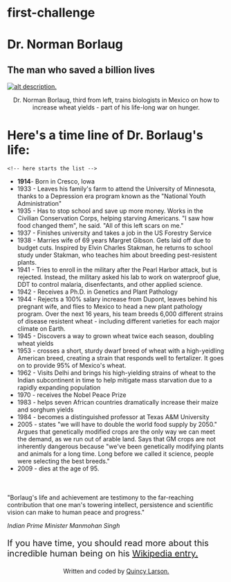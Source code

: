 # first-challenge

<body>
<!-- big div-->
  <!-- div to create the white space-->
  <div class="row">
    <div class="col-sm-2"></div>
    <div class="col-sm-8 background-color_grey align=center">
      <!-- first section dic -->
      <div>
<h1 class="text-center margin font14"> Dr. Norman Borlaug</h1>
<h2 class="text-center"> The man who saved a billion lives </h2>
      </div> <!-- end of first section div-->
<!-- 2nd section div -->
         <div class="background-color_white border">
<a href="#"><img class="image" src="https://c2.staticflickr.com/4/3689/10613180113_fdf7bcd316_b.jpg" alt="alt description. "></a>
    
<!-- img description -->
<p align="center" > Dr. Norman Borlaug, third from left, trains biologists in Mexico on how to increase wheat yields - part of his life-long war on hunger. </p>
      </div> 
<!-- end of 2nd section-->
<!-- 3rd section -->
      <div>
  <h1 class="h1">  Here's a time line of Dr. Borlaug's life: </h1>
    
    <!-- here starts the list -->
<ul class="bul">
  <li><b>1914</b>- Born in Cresco, Iowa</li>
  <li>1933 - Leaves his family's farm to attend the University of Minnesota, thanks to a Depression era program known as the "National Youth Administration"</li>
  <li>1935 - Has to stop school and save up more money. Works in the Civilian Conservation Corps, helping starving Americans. "I saw how food changed them", he said. "All of this left scars on me."</li>
  <li>1937 - Finishes university and takes a job in the US Forestry Service</li>
  <li>1938 - Marries wife of 69 years Margret Gibson. Gets laid off due to budget cuts. Inspired by Elvin Charles Stakman, he returns to school study under Stakman, who teaches him about breeding pest-resistent plants.</li>
  <li>1941 - Tries to enroll in the military after the Pearl Harbor attack, but is rejected. Instead, the military asked his lab to work on waterproof glue, DDT to control malaria, disenfectants, and other applied science.</li>
  <li>1942 - Receives a Ph.D. in Genetics and Plant Pathology</li>
  <li>1944 - Rejects a 100% salary increase from Dupont, leaves behind his pregnant wife, and flies to Mexico to head a new plant pathology program. Over the next 16 years, his team breeds 6,000 different strains of disease resistent wheat - including different varieties for each major climate on Earth.
  </li>
  <li>1945 - Discovers a way to grown wheat twice each season, doubling wheat yields
  </li>
   <li>1953 - crosses a short, sturdy dwarf breed of wheat with a high-yeidling American breed, creating a strain that responds well to fertalizer. It goes on to provide 95% of Mexico's wheat.
  </li>
   <li>1962 - Visits Delhi and brings his high-yielding strains of wheat to the Indian subcontinent in time to help mitigate mass starvation due to a rapidly expanding population
  </li>
   <li>1970 - receives the Nobel Peace Prize
  </li>
   <li>1983 - helps seven African countries dramatically increase their maize and sorghum yields
  </li>
   <li>1984 - becomes a distinguished professor at Texas A&M University
  </li>
   <li>2005 - states "we will have to double the world food supply by 2050." Argues that genetically modified crops are the only way we can meet the demand, as we run out of arable land. Says that GM crops are not inherently dangerous because "we've been genetically modifying plants and animals for a long time. Long before we called it science, people were selecting the best breeds."
     <li>2009 - dies at the age of 95.
  </li>
  </li>
</ul>


<p class="bul" style="margin-top: 50px"> "Borlaug's life and achievement are testimony to the far-reaching contribution that one man's towering intellect, persistence and scientific vision can make to human peace and progress." </p>
        <p class="bul"><i> Indian Prime Minister Manmohan Singh</i> </p>
  <p style="font-size: 20px"> If you have time, you should read more about this incredible human being on his <a href="https://en.wikipedia.org/wiki/Norman_Borlaug"> Wikipedia entry. </a> </p>
        <div> <!-- end of 3rd section-->
</div>
    </div>
  </div>
     <div class="col-sm-2"></div>
     </div>
   <p align="center"> Written and coded by <a href="https://www.freecodecamp.com/quincylarson"> Quincy Larson. </p>
     
</body>
